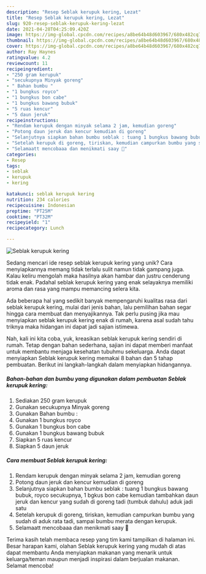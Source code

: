 ```yaml
---
description: "Resep Seblak kerupuk kering, Lezat"
title: "Resep Seblak kerupuk kering, Lezat"
slug: 920-resep-seblak-kerupuk-kering-lezat
date: 2021-04-28T04:25:09.420Z
image: https://img-global.cpcdn.com/recipes/a8be64b48d603967/680x482cq70/seblak-kerupuk-kering-foto-resep-utama.jpg
thumbnail: https://img-global.cpcdn.com/recipes/a8be64b48d603967/680x482cq70/seblak-kerupuk-kering-foto-resep-utama.jpg
cover: https://img-global.cpcdn.com/recipes/a8be64b48d603967/680x482cq70/seblak-kerupuk-kering-foto-resep-utama.jpg
author: Ray Haynes
ratingvalue: 4.2
reviewcount: 11
recipeingredient:
- "250 gram kerupuk"
- "secukupnya Minyak goreng"
- " Bahan bumbu "
- "1 bungkus royco"
- "1 bungkus bon cabe"
- "1 bungkus bawang bubuk"
- "5 ruas kencur"
- "5 daun jeruk"
recipeinstructions:
- "Rendam kerupuk dengan minyak selama 2 jam, kemudian goreng"
- "Potong daun jeruk dan kencur kemudian di goreng"
- "Selanjutnya siapkan bahan bumbu seblak : tuang 1 bungkus bawang bubuk, royco secukupnya, 1 bgkus bon cabe kemudian tambahkan daun jeruk dan kencur yang sudah di goreng tadi (tumbuk dahulu) aduk jadi satu"
- "Setelah kerupuk di goreng, tiriskan, kemudian campurkan bumbu yang sudah di aduk rata tadi, sampai bumbu merata dengan kerupuk."
- "Selamaatt mencobaaa dan menikmati saay 💝"
categories:
- Resep
tags:
- seblak
- kerupuk
- kering

katakunci: seblak kerupuk kering 
nutrition: 234 calories
recipecuisine: Indonesian
preptime: "PT25M"
cooktime: "PT32M"
recipeyield: "1"
recipecategory: Lunch

---
```



![Seblak kerupuk kering](https://img-global.cpcdn.com/recipes/a8be64b48d603967/680x482cq70/seblak-kerupuk-kering-foto-resep-utama.jpg)

Sedang mencari ide resep seblak kerupuk kering yang unik? Cara menyiapkannya memang tidak terlalu sulit namun tidak gampang juga. Kalau keliru mengolah maka hasilnya akan hambar dan justru cenderung tidak enak. Padahal seblak kerupuk kering yang enak selayaknya memiliki aroma dan rasa yang mampu memancing selera kita.



Ada beberapa hal yang sedikit banyak mempengaruhi kualitas rasa dari seblak kerupuk kering, mulai dari jenis bahan, lalu pemilihan bahan segar hingga cara membuat dan menyajikannya. Tak perlu pusing jika mau menyiapkan seblak kerupuk kering enak di rumah, karena asal sudah tahu triknya maka hidangan ini dapat jadi sajian istimewa.


Nah, kali ini kita coba, yuk, kreasikan seblak kerupuk kering sendiri di rumah. Tetap dengan bahan sederhana, sajian ini dapat memberi manfaat untuk membantu menjaga kesehatan tubuhmu sekeluarga. Anda dapat menyiapkan Seblak kerupuk kering memakai 8 bahan dan 5 tahap pembuatan. Berikut ini langkah-langkah dalam menyiapkan hidangannya.

<!--inarticleads1-->

##### Bahan-bahan dan bumbu yang digunakan dalam pembuatan Seblak kerupuk kering:

1. Sediakan 250 gram kerupuk
1. Gunakan secukupnya Minyak goreng
1. Gunakan  Bahan bumbu :
1. Gunakan 1 bungkus royco
1. Gunakan 1 bungkus bon cabe
1. Gunakan 1 bungkus bawang bubuk
1. Siapkan 5 ruas kencur
1. Siapkan 5 daun jeruk




<!--inarticleads2-->

##### Cara membuat Seblak kerupuk kering:

1. Rendam kerupuk dengan minyak selama 2 jam, kemudian goreng
1. Potong daun jeruk dan kencur kemudian di goreng
1. Selanjutnya siapkan bahan bumbu seblak : tuang 1 bungkus bawang bubuk, royco secukupnya, 1 bgkus bon cabe kemudian tambahkan daun jeruk dan kencur yang sudah di goreng tadi (tumbuk dahulu) aduk jadi satu
1. Setelah kerupuk di goreng, tiriskan, kemudian campurkan bumbu yang sudah di aduk rata tadi, sampai bumbu merata dengan kerupuk.
1. Selamaatt mencobaaa dan menikmati saay 💝




Terima kasih telah membaca resep yang tim kami tampilkan di halaman ini. Besar harapan kami, olahan Seblak kerupuk kering yang mudah di atas dapat membantu Anda menyiapkan makanan yang menarik untuk keluarga/teman maupun menjadi inspirasi dalam berjualan makanan. Selamat mencoba!
